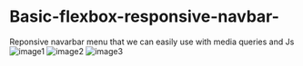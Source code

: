 # Basic-flexbox-responsive-navbar-
Reponsive navarbar menu that we can easily use with media queries and Js
![image1](https://user-images.githubusercontent.com/96354919/159255021-6db56b99-6d27-49f8-a638-529917203a2f.png)
![image2](https://user-images.githubusercontent.com/96354919/159255039-5d5e4742-0ac3-4a22-bb81-f2d082a88b58.png)
![image3](https://user-images.githubusercontent.com/96354919/159255043-f08ac330-133d-4b5b-bdf6-cb6eae9c4b15.png)
